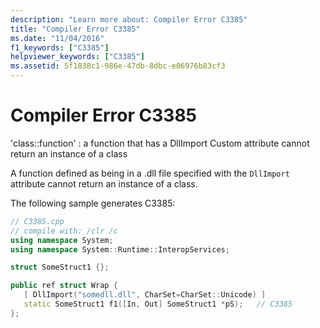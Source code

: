 ```yaml
---
description: "Learn more about: Compiler Error C3385"
title: "Compiler Error C3385"
ms.date: "11/04/2016"
f1_keywords: ["C3385"]
helpviewer_keywords: ["C3385"]
ms.assetid: 5f1838c1-986e-47db-8dbc-e06976b83cf3
---
```

# Compiler Error C3385

'class::function' : a function that has a DllImport Custom attribute cannot return an instance of a class

A function defined as being in a .dll file specified with the `DllImport` attribute cannot return an instance of a class.

The following sample generates C3385:

```cpp
// C3385.cpp
// compile with: /clr /c
using namespace System;
using namespace System::Runtime::InteropServices;

struct SomeStruct1 {};

public ref struct Wrap {
   [ DllImport("somedll.dll", CharSet=CharSet::Unicode) ]
   static SomeStruct1 f1([In, Out] SomeStruct1 *pS);   // C3385
};
```
